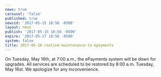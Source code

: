 ```yaml
---
news: true
carousel: 'false'
published: true
newsid: '2017-05-15 18:56 -0500'
layout: news
publish: '2017-05-15 18:56 -0500'
expire: '2017-05-17 18:56 -0500'
system: false
title: 2017-05-16-routine-maintenance-to-epayments
---
```

<p>On Tuesday, May 16th, at 7:00 a.m., the ePayments system will be down for upgrades.  All services are scheduled to be restored by 8:00 a.m. Tuesday, May 16st.  We apologize for any inconvenience.</p>
